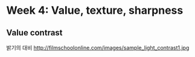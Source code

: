 # Week 4: Value, texture, sharpness
## Value contrast
밝기의 대비
http://filmschoolonline.com/images/sample_light_contrast1.jpg
